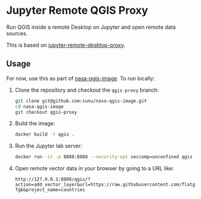 # Jupyter Remote QGIS Proxy

Run QGIS inside a remote Desktop on Jupyter and open remote data sources.

This is based on [jupyter-remote-desktop-proxy](https://github.com/jupyter/jupyter-remote-desktop-proxy).

## Usage

For now, use this as part of [nasa-qgis-image](https://github.com/sunu/nasa-qgis-image/tree/qgis-proxy). To run locally:

1. Clone the repository and checkout the `qgis-proxy` branch:

    ```bash
    git clone git@github.com:sunu/nasa-qgis-image.git
    cd nasa-qgis-image
    git checkout qgis-proxy
    ```
2. Build the image:

    ```bash
    docker build -t qgis .
    ```
3. Run the Jupyter lab server:

    ```bash
    docker run -it -p 8888:8888 --security-opt seccomp=unconfined qgis
    ```
4. Open remote vector data in your browser by going to a URL like:

    ```
    http://127.0.0.1:8888/qgis/?action=add_vector_layer&url=https://raw.githubusercontent.com/flatgeobuf/flatgeobuf/master/test/data/countries.fgb&layer_name=countries-fgb&project_name=countries
    ```
